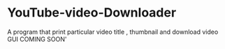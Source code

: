 # YouTube-video-Downloader
A program that print particular video title , thumbnail and download video
GUI COMING SOON'
